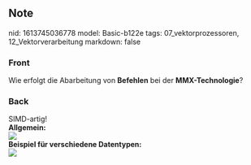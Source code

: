 ## Note
nid: 1613745036778
model: Basic-b122e
tags: 07_vektorprozessoren, 12_Vektorverarbeitung
markdown: false

### Front
Wie erfolgt die Abarbeitung von <b>Befehlen</b> bei der <b>MMX-Technologie</b>?

### Back
<div>
  SIMD-artig!
</div>
<div>
  <b>Allgemein:</b>
</div>
<div><img src=
"paste-321bff76bc7bd3f2252b93c1f6de38a73229a785.jpg"></div>
<div>
  <b>Beispiel für verschiedene Datentypen:</b>
</div>
<div><img src=
"paste-7c098ecb694414c5cf34db0b0a1a36f4b7caa77d.jpg"></div>
